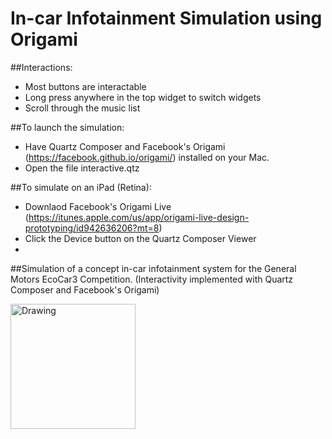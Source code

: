 # In-car Infotainment Simulation using Origami

##Interactions: 
* Most buttons are interactable 
* Long press anywhere in the top widget to switch widgets 
* Scroll through the music list 

##To launch the simulation:
* Have Quartz Composer and Facebook's Origami (https://facebook.github.io/origami/)  installed on your Mac. 
* Open the file interactive.qtz

##To simulate on an iPad (Retina): 
* Downlaod Facebook's Origami Live (https://itunes.apple.com/us/app/origami-live-design-prototyping/id942636206?mt=8) 
* Click the Device button on the Quartz Composer Viewer 
* 
##Simulation of a concept in-car infotainment system for the General Motors EcoCar3 Competition.
(Interactivity implemented with Quartz Composer and Facebook's Origami)

<img src="https://raw.github.com/davidsalib/UWAFT_HMI/master/screenshots/shot_1.png" alt="Drawing" style="width: 200px;"/>



